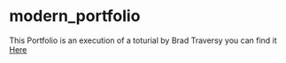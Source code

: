 # modern_portfolio

This Portfolio is an execution of a toturial by Brad Traversy
you can find it <a href="https://www.youtube.com/playlist?list=PLKCb8DpnvubTZ9tL2iCCXDXeAXZXBVhLc" target="_blank">Here</a>
